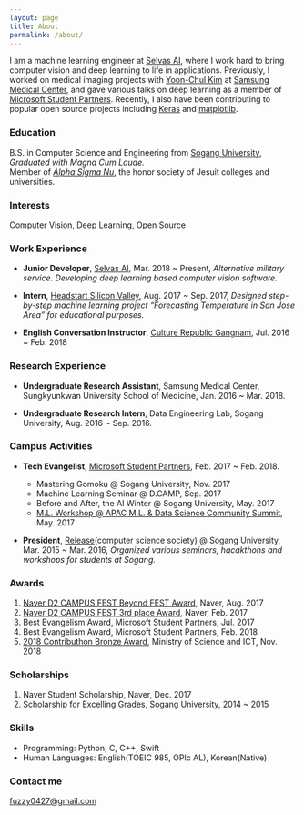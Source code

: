 ```yaml
---
layout: page
title: About
permalink: /about/
---
```


I am a machine learning engineer at [Selvas AI](https://www.selvasai.com/en/), where I work hard to bring computer vision and deep learning to life in applications. Previously, I worked on medical imaging projects with [Yoon-Chul Kim](https://www.researchgate.net/profile/Yoon-Chul_Kim) at [Samsung Medical Center](https://www.researchgate.net/institution/Samsung_Medical_Center), and gave various talks on deep learning as a member of [Microsoft Student Partners](https://studentpartners.microsoft.com/en-US). Recently, I also have been contributing to popular open source projects including [Keras](https://github.com/keras-team/keras/commits?author=fuzzythecat) and [matplotlib](https://github.com/matplotlib/matplotlib/commits?author=fuzzythecat).

### Education
B.S. in Computer Science and Engineering from [Sogang University](http://www.sogang.ac.kr/index.do), *Graduated with Magna Cum Laude.*    
Member of [*Alpha Sigma Nu*](https://www.alphasigmanu.org/), the honor society of Jesuit colleges and universities. 

### Interests
Computer Vision, Deep Learning, Open Source

### Work Experience
- **Junior Developer**, [Selvas AI](https://www.selvasai.com/), Mar. 2018 ~ Present, *Alternative military service. Developing deep learning based computer vision software.*

- **Intern**, [Headstart Silicon Valley](http://www.headstartsv.com/), Aug. 2017 ~ Sep. 2017, *Designed step-by-step machine learning project “Forecasting Temperature in San Jose Area” for educational purposes.*

- **English Conversation Instructor**, [Culture Republic Gangnam](https://cafe.naver.com/culturerepublic99), Jul. 2016 ~ Feb. 2018

### Research Experience
- **Undergraduate Research Assistant**, Samsung Medical Center, Sungkyunkwan University School of Medicine, Jan. 2016 ~ Mar. 2018.

- **Undergraduate Research Intern**, Data Engineering Lab, Sogang University, Aug. 2016 ~ Sep. 2016.

### Campus Activities
- **Tech Evangelist**, [Microsoft Student Partners](https://msdn.microsoft.com/ko-kr/microsoftstudentpartners.aspx), Feb. 2017 ~ Feb. 2018.
  - Mastering Gomoku @ Sogang University, Nov. 2017
  - Machine Learning Seminar @ D.CAMP, Sep. 2017
  - Before and After, the AI Winter @ Sogang University, May. 2017
  - [M.L. Workshop @ APAC M.L. & Data Science Community Summit](https://github.com/APAC-EVENT/Mission-Mars), May. 2017

- **President**, [Release](http://release.sogang.ac.kr/)(computer science society) @ Sogang University, Mar. 2015 ~ Mar. 2016, *Organized various seminars, hacakthons and workshops for students at Sogang.*

### Awards
1. [Naver D2 CAMPUS FEST Beyond FEST Award](https://github.com/D2CampusFest/4th), Naver, Aug. 2017
2. [Naver D2 CAMPUS FEST 3rd place Award](https://github.com/D2CampusFest/4th), Naver, Feb. 2017
3. Best Evangelism Award, Microsoft Student Partners, Jul. 2017
4. Best Evangelism Award, Microsoft Student Partners, Feb. 2018
5. [2018 Contributhon Bronze Award](https://www.kosshackathon.kr/prize), Ministry of Science and ICT, Nov. 2018

### Scholarships
1. Naver Student Scholarship, Naver, Dec. 2017
2. Scholarship for Excelling Grades, Sogang University, 2014 ~ 2015

### Skills
- Programming: Python, C, C++, Swift
- Human Languages: English(TOEIC 985, OPIc AL), Korean(Native)

### Contact me

[fuzzy0427@gmail.com](mailto:fuzzy0427@gmail.com)
